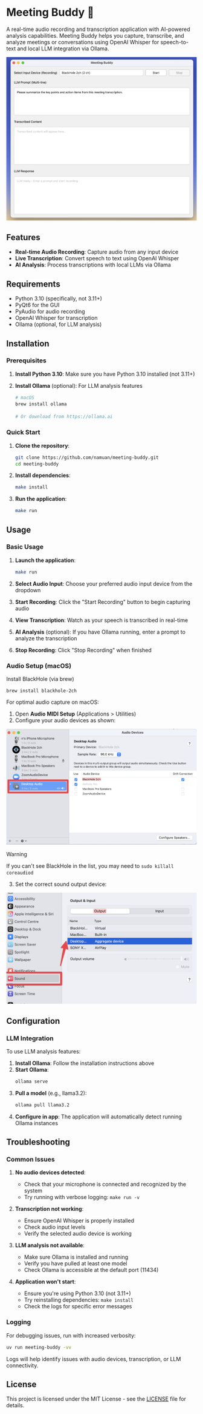 # Meeting Buddy 🎤

A real-time audio recording and transcription application with AI-powered analysis capabilities. Meeting Buddy helps you capture, transcribe, and analyze meetings or conversations using OpenAI Whisper for speech-to-text and local LLM integration via Ollama.

![Demo](assets/demo.png)

## Features

- **Real-time Audio Recording**: Capture audio from any input device
- **Live Transcription**: Convert speech to text using OpenAI Whisper
- **AI Analysis**: Process transcriptions with local LLMs via Ollama

## Requirements

- Python 3.10 (specifically, not 3.11+)
- PyQt6 for the GUI
- PyAudio for audio recording
- OpenAI Whisper for transcription
- Ollama (optional, for LLM analysis)

## Installation

### Prerequisites

1. **Install Python 3.10**: Make sure you have Python 3.10 installed (not 3.11+)
2. **Install Ollama** (optional): For LLM analysis features

   ```bash
   # macOS
   brew install ollama

   # Or download from https://ollama.ai
   ```

### Quick Start

1. **Clone the repository**:

   ```bash
   git clone https://github.com/namuan/meeting-buddy.git
   cd meeting-buddy
   ```

2. **Install dependencies**:

   ```bash
   make install
   ```

3. **Run the application**:
   ```bash
   make run
   ```

## Usage

### Basic Usage

1. **Launch the application**:

   ```bash
   make run
   ```

2. **Select Audio Input**: Choose your preferred audio input device from the dropdown

3. **Start Recording**: Click the "Start Recording" button to begin capturing audio

4. **View Transcription**: Watch as your speech is transcribed in real-time

5. **AI Analysis** (optional): If you have Ollama running, enter a prompt to analyze the transcription

6. **Stop Recording**: Click "Stop Recording" when finished

### Audio Setup (macOS)

Install BlackHole (via brew)

```shell
brew install blackhole-2ch
```

For optimal audio capture on macOS:

1. Open **Audio MIDI Setup** (Applications > Utilities)
2. Configure your audio devices as shown:

![Audio MIDI Setup](assets/audio-midi-setup.png)

> [!WARNING]
> If you can't see BlackHole in the list, you may need to `sudo killall coreaudiod`

3. Set the correct sound output device:

![Sound Output Device](assets/sound-output-device.png)

## Configuration

### LLM Integration

To use LLM analysis features:

1. **Install Ollama**: Follow the installation instructions above
2. **Start Ollama**:
   ```bash
   ollama serve
   ```
3. **Pull a model** (e.g., llama3.2):
   ```bash
   ollama pull llama3.2
   ```
4. **Configure in app**: The application will automatically detect running Ollama instances

## Troubleshooting

### Common Issues

1. **No audio devices detected**:

   - Check that your microphone is connected and recognized by the system
   - Try running with verbose logging: `make run -v`

2. **Transcription not working**:

   - Ensure OpenAI Whisper is properly installed
   - Check audio input levels
   - Verify the selected audio device is working

3. **LLM analysis not available**:

   - Make sure Ollama is installed and running
   - Verify you have pulled at least one model
   - Check Ollama is accessible at the default port (11434)

4. **Application won't start**:
   - Ensure you're using Python 3.10 (not 3.11+)
   - Try reinstalling dependencies: `make install`
   - Check the logs for specific error messages

### Logging

For debugging issues, run with increased verbosity:

```bash
uv run meeting-buddy -vv
```

Logs will help identify issues with audio devices, transcription, or LLM connectivity.

## License

This project is licensed under the MIT License - see the [LICENSE](LICENSE) file for details.
